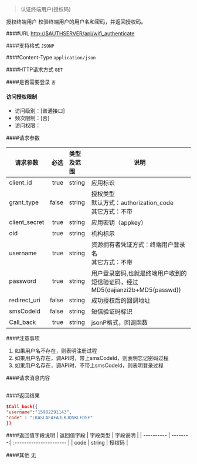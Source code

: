 
> 认证终端用户(授权码)

授权终端用户 
校验终端用户的用户名和密码，并返回授权码。

####URL
<http://$AUTHSERVER/api/wifi_authenticate>

####支持格式
`JSONP`

####Content-Type
`application/json`

####HTTP请求方式
`GET`

####是否需要登录
`否`

#### 访问授权限制
* 访问级别：[普通接口]
* 频次限制：[否]
* 访问权限：


####请求参数

| 请求参数      |    必选 | 类型及范围  | 说明                                |
| ------------- | -------:| :---------- | ----------------------------------- |
|client_id  | true  | string | 应用标识 |
|grant_type | false | string| 授权类型<br/>默认方式：authorization_code<br/>其它方式：不带 |
|client_secret |    true | string | 应用密钥（appkey）|
|oid |  true    | string |  机构标示|
|username | true |  string |    资源拥有者凭证方式：终端用户登录名<br/>其它方式：不带 |
|password | true |  string |    用户登录密码,也就是终端用户收到的短信验证码，经过MD5(dajianzi2b+MD5(passwd)) |
|redirect_uri | false | string |    成功授权后的回调地址|
| smsCodeId | false | string    | 短信验证码标识|
| Call_back |   true|   string |    jsonP格式，回调函数 |


####注意事项
1. 如果用户名不存在，则表明注册过程
2. 如果用户名存在，调API时，带上smsCodeId，则表明忘记密码过程
3. 如果用户名存在，调API时，不带上smsCodeId，则表明登录过程

####请求消息内容
``` JSON
```
####返回结果
``` JSON
$Call_back({ 
"username":"15982291143",
"code" : "LKASLAFAFAJLKJDSKLFDSF"
})
```
####返回值字段说明
| 返回值字段 | 字段类型 | 字段说明                |
| ---------- | --------:| :---------------------- |
| code     | string   | 授权码 |

####其他
无
